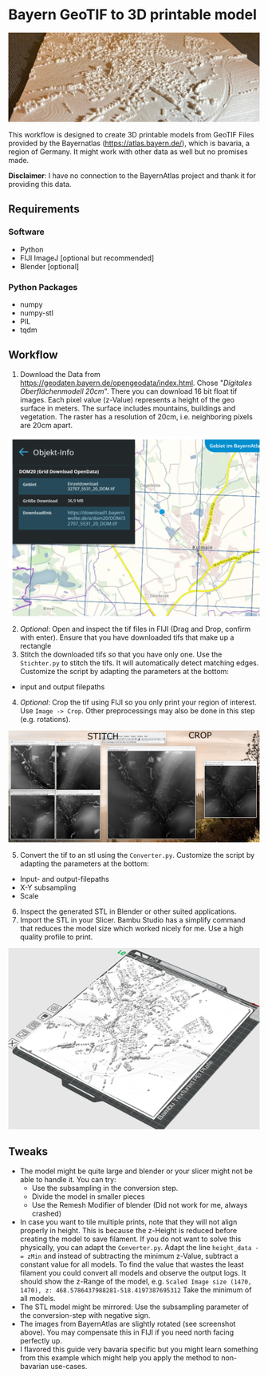 # Bayern GeoTIF to 3D printable model

![Download TIF files from Bayern Atlas](./ReadmeAssets/Printed.jpg)

This workflow is designed to create 3D printable models from GeoTIF Files provided by the Bayernatlas (https://atlas.bayern.de/), which is bavaria, a region of Germany.
It might work with other data as well but no promises made.

**Disclaimer**: I have no connection to the BayernAtlas project and thank it for providing this data.

## Requirements

### Software

- Python
- FIJI ImageJ [optional but recommended]
- Blender [optional]

### Python Packages

- numpy
- numpy-stl
- PIL
- tqdm

## Workflow

1. Download the Data from https://geodaten.bayern.de/opengeodata/index.html. Chose "*Digitales Oberflächenmodell 20cm*".
There you can download 16 bit float tif images. Each pixel value (z-Value) represents a height of the geo surface in meters. The surface includes mountains, buildings and vegetation. The raster has a resolution of 20cm, i.e. neighboring pixels are 20cm apart.

![Download TIF files from Bayern Atlas](./ReadmeAssets/BayernAtlasDownload.png)

2. *Optional*: Open and inspect the tif files in FIJI (Drag and Drop, confirm with enter). Ensure that you have downloaded tifs that make up a rectangle
3. Stitch the downloaded tifs so that you have only one. Use the `Stichter.py` to stitch the tifs. It will automatically detect matching edges. 
Customize the script by adapting the parameters at the bottom:
- input and output filepaths 
4. *Optional*: Crop the tif using FIJI so you only print your region of interest. Use 
`Image -> Crop`. Other preprocessings may also be done in this step (e.g. rotations).

![Stitch and crop the images](./ReadmeAssets/StitchCrop.png)

5. Convert the tif to an stl using the `Converter.py`. 
Customize the script by adapting the parameters at the bottom:
- Input- and output-filepaths 
- X-Y subsampling
- Scale
6. Inspect the generated STL in Blender or other suited applications.
7. Import the STL in your Slicer. Bambu Studio has a simplify command that reduces the model size which worked nicely for me. Use a high quality profile to print.

![Import in Slicer](./ReadmeAssets/BambuStudio.png)

## Tweaks

- The model might be quite large and blender or your slicer might not be able to handle it. You can try:
    - Use the subsampling in the conversion step.
    - Divide the model in smaller pieces
    - Use the Remesh Modifier of blender (Did not work for me, always crashed)
- In case you want to tile multiple prints, note that they will not align properly in height. This is because the z-Height is reduced before creating the model to save filament. If you do not want to solve this physically, you can adapt the `Converter.py`. Adapt the line `height_data -= zMin` and instead of subtracting the minimum z-Value, subtract a constant value for all models. To find the value that wastes the least filament you could convert all models and observe the output logs. It should show the z-Range of the model, e.g. 
`Scaled Image size (1470, 1470), z: 468.5786437988281-518.4197387695312` 
Take the minimum of all models.
- The STL model might be mirrored: Use the subsampling parameter of the conversion-step with negative sign. 
- The images from BayernAtlas are slightly rotated (see screenshot above). You may compensate this in FIJI if you need north facing perfectly up.
- I flavored this guide very bavaria specific but you might learn something from this example which might help you apply the method to non-bavarian use-cases.